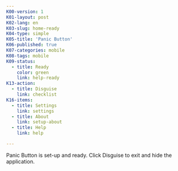 ```yaml
---
K00-version: 1
K01-layout: post
K02-lang: en
K03-slug: home-ready
K04-type: simple
K05-title: 'Panic Button'
K06-published: true
K07-categories: mobile
K08-tags: mobile
K09-status:
  - title: Ready
    color: green
    link: help-ready
K13-action:
  - title: Disguise
    link: checklist
K16-items:
  - title: Settings
    link: settings
  - title: About
    link: setup-about
  - title: Help
    link: help

---
```


Panic Button is set-up and ready. Click Disguise to exit and hide the application.